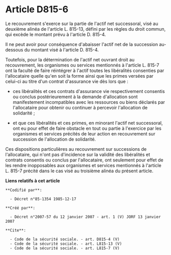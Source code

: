 # Article D815-6

Le recouvrement s'exerce sur la partie de l'actif net successoral, visé au deuxième alinéa de l'article L. 815-13, défini par
les règles du droit commun, qui excède le montant prévu à l'article D. 815-4. 

Il ne peut avoir pour conséquence d'abaisser l'actif net de la succession au-dessous du montant visé à l'article D. 815-4. 

Toutefois, pour la détermination de l'actif net ouvrant droit au recouvrement, les organismes ou services mentionnés à
l'article L. 815-7 ont la faculté de faire réintégrer à l'actif toutes les libéralités consenties par l'allocataire quelle
qu'en soit la forme ainsi que les primes versées par celui-ci au titre d'un contrat d'assurance vie dès lors que :

- ces libéralités et ces contrats d'assurance vie respectivement consentis ou conclus postérieurement à la demande
d'allocation sont manifestement incompatibles avec les ressources ou biens déclarés par l'allocataire pour obtenir ou
continuer à percevoir l'allocation de solidarité ;

- et que ces libéralités et ces primes, en minorant l'actif net successoral, ont eu pour effet de faire obstacle en tout ou
partie à l'exercice par les organismes et services précités de leur action en recouvrement sur succession de l'allocation de
solidarité. 

Ces dispositions particulières au recouvrement sur successions de l'allocataire, qui n'ont pas d'incidence sur la validité
des libéralités et contrats consentis ou conclus par l'allocataire, ont seulement pour effet de les rendre inopposables aux
organismes et services mentionnés à l'article L. 815-7 précité dans le cas visé au troisième alinéa du présent article.

**Liens relatifs à cet article**

	**Codifié par**:

	  - Décret n°85-1354 1985-12-17

	**Créé par**:

	  - Décret n°2007-57 du 12 janvier 2007 - art. 1 (V) JORF 13 janvier 2007

	**Cite**:

	  - Code de la sécurité sociale. - art. D815-4 (V)
	  - Code de la sécurité sociale. - art. L815-13 (V)
	  - Code de la sécurité sociale. - art. L815-7 (V)
